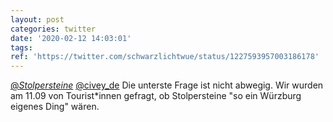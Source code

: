 ```yaml
---
layout: post
categories: twitter
date: '2020-02-12 14:03:01'
tags: 
ref: 'https://twitter.com/schwarzlichtwue/status/1227593957003186178'
---
```

[@_Stolpersteine_](https://twitter.com/_Stolpersteine_) [@civey_de](https://twitter.com/civey_de) Die unterste Frage ist nicht abwegig. Wir wurden am 11.09 von Tourist\*innen gefragt, ob Stolpersteine "so ein Würzburg eigenes Ding" wären.